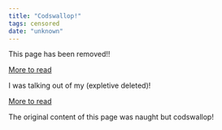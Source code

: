 ```yaml
---
title: "Codswallop!"
tags: censored
date: "unknown"
---
```


This page has been removed!!

[More to read](./)

I was talking out of my (expletive deleted)!

[More to read](./)

The original content of this page was naught but codswallop!
